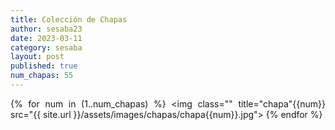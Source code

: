 ```yaml
---
title: Colección de Chapas
author: sesaba23
date: 2023-03-11
category: sesaba
layout: post
published: true
num_chapas: 55
---
```



<div markdown=1 style="text-align: justify">

<div class="cards">

  {% for num in (1..num_chapas) %}
    <img class="" title="chapa"{{num}} src="{{ site.url }}/assets/images/chapas/chapa{{num}}.jpg">
  {% endfor %}
  
  <img title="" src="{{ site.url }}/assets/images/chapas/chapa1.jpg">
  <img title="" src="{{ site.url }}/assets/images/chapas/chapa2.jpg">
  <img title="" src="{{ site.url }}/assets/images/chapas/chapa3.jpg">
  <img title="" src="{{ site.url }}/assets/images/chapas/chapa4.jpg">
  <img title="" src="{{ site.url }}/assets/images/chapas/chapa5.jpg">
  <img title="" src="{{ site.url }}/assets/images/chapas/chapa6.jpg">
  <img title="" src="{{ site.url }}/assets/images/chapas/chapa7.jpg">
  <img title="" src="{{ site.url }}/assets/images/chapas/chapa8.jpg">
  <img title="" src="{{ site.url }}/assets/images/chapas/chapa9.jpg">
  <img title="" src="{{ site.url }}/assets/images/chapas/chapa10.jpg">
  <img title="" src="{{ site.url }}/assets/images/chapas/chapa11.jpg">
  <img title="" src="{{ site.url }}/assets/images/chapas/chapa12.jpg">
  <img title="" src="{{ site.url }}/assets/images/chapas/chapa13.jpg">
  <img title="" src="{{ site.url }}/assets/images/chapas/chapa14.jpg">
  <img title="" src="{{ site.url }}/assets/images/chapas/chapa15.jpg">
  <img title="" src="{{ site.url }}/assets/images/chapas/chapa16.jpg">
  <img title="" src="{{ site.url }}/assets/images/chapas/chapa17.jpg">
  <img title="" src="{{ site.url }}/assets/images/chapas/chapa18.jpg">
  <img title="" src="{{ site.url }}/assets/images/chapas/chapa19.jpg">
  <img title="" src="{{ site.url }}/assets/images/chapas/chapa20.jpg">
  <img title="" src="{{ site.url }}/assets/images/chapas/chapa21.jpg">
  <img title="" src="{{ site.url }}/assets/images/chapas/chapa22.jpg">
  <img title="" src="{{ site.url }}/assets/images/chapas/chapa23.jpg">
  <img title="" src="{{ site.url }}/assets/images/chapas/chapa24.jpg">
  <img title="" src="{{ site.url }}/assets/images/chapas/chapa25.jpg">
  <img title="" src="{{ site.url }}/assets/images/chapas/chapa26.jpg">
  <img title="" src="{{ site.url }}/assets/images/chapas/chapa27.jpg">
  <img title="" src="{{ site.url }}/assets/images/chapas/chapa28.jpg">
  <img title="" src="{{ site.url }}/assets/images/chapas/chapa29.jpg">
  <img title="" src="{{ site.url }}/assets/images/chapas/chapa30.jpg">
  <img title="" src="{{ site.url }}/assets/images/chapas/chapa31.jpg">
  <img title="" src="{{ site.url }}/assets/images/chapas/chapa32.jpg">
  <img title="" src="{{ site.url }}/assets/images/chapas/chapa33.jpg">
  <img title="" src="{{ site.url }}/assets/images/chapas/chapa34.jpg">
  <img title="" src="{{ site.url }}/assets/images/chapas/chapa35.jpg">
  <img title="" src="{{ site.url }}/assets/images/chapas/chapa36.jpg">
  <img title="" src="{{ site.url }}/assets/images/chapas/chapa37.jpg">
  <img title="" src="{{ site.url }}/assets/images/chapas/chapa38.jpg">
  <img title="" src="{{ site.url }}/assets/images/chapas/chapa39.jpg">
  <img title="" src="{{ site.url }}/assets/images/chapas/chapa40.jpg">
  <img title="" src="{{ site.url }}/assets/images/chapas/chapa41.jpg">
  <img title="" src="{{ site.url }}/assets/images/chapas/chapa42.jpg">
  <img title="" src="{{ site.url }}/assets/images/chapas/chapa43.jpg">
  <img title="" src="{{ site.url }}/assets/images/chapas/chapa44.jpg">
  <img title="" src="{{ site.url }}/assets/images/chapas/chapa45.jpg">
  <img title="" src="{{ site.url }}/assets/images/chapas/chapa46.jpg">
  <img title="" src="{{ site.url }}/assets/images/chapas/chapa47.jpg">
  <img title="" src="{{ site.url }}/assets/images/chapas/chapa48.jpg">
  <img title="" src="{{ site.url }}/assets/images/chapas/chapa49.jpg">
  <img title="" src="{{ site.url }}/assets/images/chapas/chapa50.jpg">
  <img title="" src="{{ site.url }}/assets/images/chapas/chapa51.jpg">
  <img title="" src="{{ site.url }}/assets/images/chapas/chapa52.jpg">
  <img title="" src="{{ site.url }}/assets/images/chapas/chapa53.jpg">
  <img title="" src="{{ site.url }}/assets/images/chapas/chapa54.jpg">
  <img title="" src="{{ site.url }}/assets/images/chapas/chapa55.jpg">
  
</div>


</div>